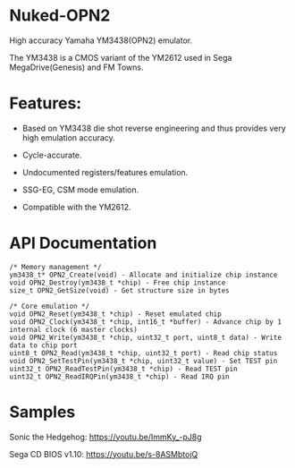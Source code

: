 # Nuked-OPN2
High accuracy Yamaha YM3438(OPN2) emulator.

The YM3438 is a CMOS variant of the YM2612 used in Sega MegaDrive(Genesis) and FM Towns.

# Features:
- Based on YM3438 die shot reverse engineering and thus provides very high emulation accuracy.

- Cycle-accurate.

- Undocumented registers/features emulation.
- SSG-EG, CSM mode emulation.
- Compatible with the YM2612.

# API Documentation
```
/* Memory management */
ym3438_t* OPN2_Create(void) - Allocate and initialize chip instance
void OPN2_Destroy(ym3438_t *chip) - Free chip instance
size_t OPN2_GetSize(void) - Get structure size in bytes

/* Core emulation */
void OPN2_Reset(ym3438_t *chip) - Reset emulated chip
void OPN2_Clock(ym3438_t *chip, int16_t *buffer) - Advance chip by 1 internal clock (6 master clocks)
void OPN2_Write(ym3438_t *chip, uint32_t port, uint8_t data) - Write data to chip port
uint8_t OPN2_Read(ym3438_t *chip, uint32_t port) - Read chip status
void OPN2_SetTestPin(ym3438_t *chip, uint32_t value) - Set TEST pin
uint32_t OPN2_ReadTestPin(ym3438_t *chip) - Read TEST pin
uint32_t OPN2_ReadIRQPin(ym3438_t *chip) - Read IRQ pin
```

# Samples
Sonic the Hedgehog:
https://youtu.be/ImmKy_-pJ8g

Sega CD BIOS v1.10:
https://youtu.be/s-8ASMbtojQ


